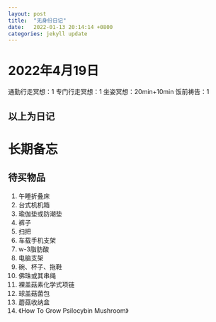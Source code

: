```yaml
---
layout: post
title:  "无身份日记"
date:   2022-01-13 20:14:14 +0800
categories: jekyll update
---
```


# 2022年4月19日

通勤行走冥想：1
专门行走冥想：1
坐姿冥想：20min+10min
饭前祷告：1



以上为日记
---
# 长期备忘

## 待买物品
1. 午睡折叠床
1. 台式机机箱
1. 瑜伽垫或防潮垫
1. 裤子
1. 扫把
1. 车载手机支架
1. w-3脂肪酸
1. 电脑支架
1. 碗、杯子、拖鞋
1. 佛珠或其串绳
1. 裸盖菇素化学式项链
1. 球盖菇菌包
1. 蘑菇收纳盒
1. 《How To Grow Psilocybin Mushroom》
